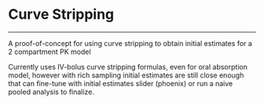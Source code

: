 # Curve Stripping

-----------

A proof-of-concept for using curve stripping to obtain initial estimates for a 2 compartment PK model

Currently uses IV-bolus curve stripping formulas, even for oral absorption model, however with rich sampling initial estimates are still close enough that can fine-tune with initial estimates slider (phoenix) or run a naive pooled analysis to finalize.

